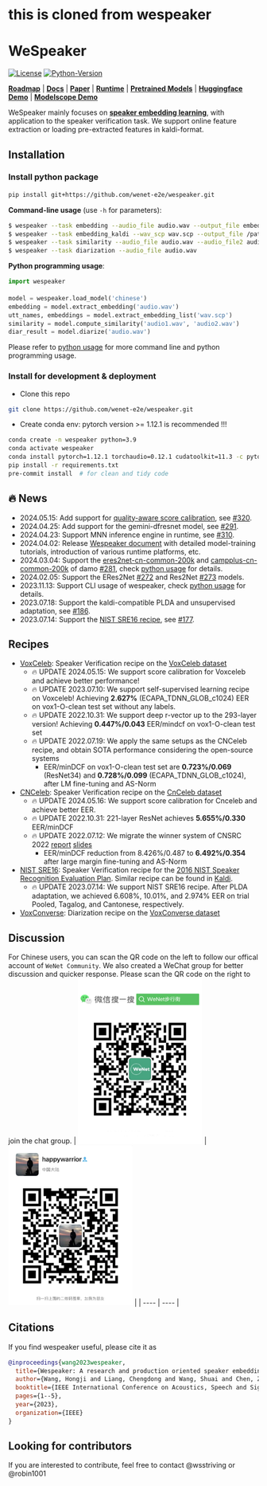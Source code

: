 # this is cloned from wespeaker

# WeSpeaker

[![License](https://img.shields.io/badge/License-Apache%202.0-brightgreen.svg)](https://opensource.org/licenses/Apache-2.0)
[![Python-Version](https://img.shields.io/badge/Python-3.8%7C3.9-brightgreen)](https://github.com/wenet-e2e/wespeaker)

[**Roadmap**](ROADMAP.md)
| [**Docs**](http://wenet.org.cn/wespeaker)
| [**Paper**](https://arxiv.org/abs/2210.17016)
| [**Runtime**](https://github.com/wenet-e2e/wespeaker/tree/master/runtime)
| [**Pretrained Models**](docs/pretrained.md)
| [**Huggingface Demo**](https://huggingface.co/spaces/wenet/wespeaker_demo)
| [**Modelscope Demo**](https://www.modelscope.cn/studios/wenet/Speaker_Verification_in_WeSpeaker/summary)


WeSpeaker mainly focuses on [**speaker embedding learning**](https://wsstriving.github.io/talk/ncmmsc_slides_shuai.pdf), with application to the speaker verification task. We support
online feature extraction or loading pre-extracted features in kaldi-format.

## Installation

### Install python package
``` sh
pip install git+https://github.com/wenet-e2e/wespeaker.git
```
**Command-line usage** (use `-h` for parameters):

``` sh
$ wespeaker --task embedding --audio_file audio.wav --output_file embedding.txt
$ wespeaker --task embedding_kaldi --wav_scp wav.scp --output_file /path/to/embedding
$ wespeaker --task similarity --audio_file audio.wav --audio_file2 audio2.wav
$ wespeaker --task diarization --audio_file audio.wav
```

**Python programming usage**:

``` python
import wespeaker

model = wespeaker.load_model('chinese')
embedding = model.extract_embedding('audio.wav')
utt_names, embeddings = model.extract_embedding_list('wav.scp')
similarity = model.compute_similarity('audio1.wav', 'audio2.wav')
diar_result = model.diarize('audio.wav')
```

Please refer to [python usage](docs/python_package.md) for more command line and python programming usage.

### Install for development & deployment
* Clone this repo
``` sh
git clone https://github.com/wenet-e2e/wespeaker.git
```

* Create conda env: pytorch version >= 1.12.1 is recommended !!!
``` sh
conda create -n wespeaker python=3.9
conda activate wespeaker
conda install pytorch=1.12.1 torchaudio=0.12.1 cudatoolkit=11.3 -c pytorch -c conda-forge
pip install -r requirements.txt
pre-commit install  # for clean and tidy code
```

## 🔥 News
* 2024.05.15: Add support for [quality-aware score calibration](https://arxiv.org/pdf/2211.00815), see [#320](https://github.com/wenet-e2e/wespeaker/pull/320).
* 2024.04.25: Add support for the gemini-dfresnet model, see [#291](https://github.com/wenet-e2e/wespeaker/pull/291).
* 2024.04.23: Support MNN inference engine in runtime, see [#310](https://github.com/wenet-e2e/wespeaker/pull/310).
* 2024.04.02: Release [Wespeaker document](http://wenet.org.cn/wespeaker) with detailed model-training tutorials, introduction of various runtime platforms, etc.
* 2024.03.04: Support the [eres2net-cn-common-200k](https://www.modelscope.cn/models/iic/speech_eres2net_sv_zh-cn_16k-common/summary) and [campplus-cn-common-200k](https://www.modelscope.cn/models/iic/speech_campplus_sv_zh-cn_16k-common/summary) of damo [#281](https://github.com/wenet-e2e/wespeaker/pull/281), check [python usage](https://github.com/wenet-e2e/wespeaker/blob/master/docs/python_package.md) for details.
* 2024.02.05: Support the ERes2Net [#272](https://github.com/wenet-e2e/wespeaker/pull/272) and Res2Net [#273](https://github.com/wenet-e2e/wespeaker/pull/273) models.
* 2023.11.13: Support CLI usage of wespeaker, check [python usage](https://github.com/wenet-e2e/wespeaker/blob/master/docs/python_package.md) for details.
* 2023.07.18: Support the kaldi-compatible PLDA and unsupervised adaptation, see [#186](https://github.com/wenet-e2e/wespeaker/pull/186).
* 2023.07.14: Support the [NIST SRE16 recipe](https://www.nist.gov/itl/iad/mig/speaker-recognition-evaluation-2016), see [#177](https://github.com/wenet-e2e/wespeaker/pull/177).

## Recipes

* [VoxCeleb](https://github.com/wenet-e2e/wespeaker/tree/master/examples/voxceleb): Speaker Verification recipe on the [VoxCeleb dataset](https://www.robots.ox.ac.uk/~vgg/data/voxceleb/)
    * 🔥 UPDATE 2024.05.15: We support score calibration for Voxceleb and achieve better performance!
    * 🔥 UPDATE 2023.07.10: We support self-supervised learning recipe on Voxceleb! Achieving **2.627%** (ECAPA_TDNN_GLOB_c1024) EER on vox1-O-clean test set without any labels.
    * 🔥 UPDATE 2022.10.31: We support deep r-vector up to the 293-layer version! Achieving **0.447%/0.043** EER/mindcf on vox1-O-clean test set
    * 🔥 UPDATE 2022.07.19: We apply the same setups as the CNCeleb recipe, and obtain SOTA performance considering the open-source systems
      - EER/minDCF on vox1-O-clean test set are **0.723%/0.069** (ResNet34) and **0.728%/0.099** (ECAPA_TDNN_GLOB_c1024), after LM fine-tuning and AS-Norm
* [CNCeleb](https://github.com/wenet-e2e/wespeaker/tree/master/examples/cnceleb/v2): Speaker Verification recipe on the [CnCeleb dataset](http://cnceleb.org/)
    * 🔥 UPDATE 2024.05.16: We support score calibration for Cnceleb and achieve better EER.
    * 🔥 UPDATE 2022.10.31: 221-layer ResNet achieves **5.655%/0.330**  EER/minDCF
    * 🔥 UPDATE 2022.07.12: We migrate the winner system of CNSRC 2022 [report](https://aishell-cnsrc.oss-cn-hangzhou.aliyuncs.com/T082.pdf) [slides](https://aishell-cnsrc.oss-cn-hangzhou.aliyuncs.com/T082-ZhengyangChen.pdf)
      - EER/minDCF reduction from 8.426%/0.487 to **6.492%/0.354** after large margin fine-tuning and AS-Norm
* [NIST SRE16](https://github.com/wenet-e2e/wespeaker/tree/master/examples/sre/v2): Speaker Verification recipe for the [2016 NIST Speaker Recognition Evaluation Plan](https://www.nist.gov/itl/iad/mig/speaker-recognition-evaluation-2016). Similar recipe can be found in [Kaldi](https://github.com/kaldi-asr/kaldi/tree/master/egs/sre16).
   * 🔥 UPDATE 2023.07.14: We support NIST SRE16 recipe. After PLDA adaptation, we achieved 6.608%, 10.01%, and 2.974% EER on trial Pooled, Tagalog, and Cantonese, respectively.
* [VoxConverse](https://github.com/wenet-e2e/wespeaker/tree/master/examples/voxconverse): Diarization recipe on the [VoxConverse dataset](https://www.robots.ox.ac.uk/~vgg/data/voxconverse/)

## Discussion

For Chinese users, you can scan the QR code on the left to follow our offical account of `WeNet Community`.
We also created a WeChat group for better discussion and quicker response. Please scan the QR code on the right to join the chat group.
| <img src="https://github.com/wenet-e2e/wenet-contributors/blob/main/wenet_official.jpeg" width="250px"> | <img src="https://github.com/wenet-e2e/wenet-contributors/blob/main/wespeaker/wangshuai.jpg" width="250px"> |
| ---- | ---- |

## Citations
If you find wespeaker useful, please cite it as
```bibtex
@inproceedings{wang2023wespeaker,
  title={Wespeaker: A research and production oriented speaker embedding learning toolkit},
  author={Wang, Hongji and Liang, Chengdong and Wang, Shuai and Chen, Zhengyang and Zhang, Binbin and Xiang, Xu and Deng, Yanlei and Qian, Yanmin},
  booktitle={IEEE International Conference on Acoustics, Speech and Signal Processing (ICASSP)},
  pages={1--5},
  year={2023},
  organization={IEEE}
}
```
## Looking for contributors

If you are interested to contribute, feel free to contact @wsstriving or @robin1001
